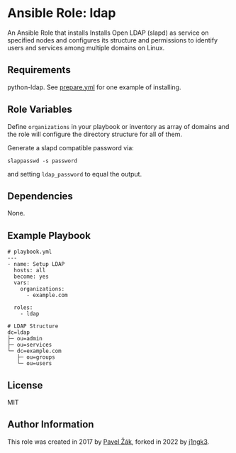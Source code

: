 # Ansible Role: ldap

An Ansible Role that installs Installs Open LDAP (slapd) as service on specified nodes and configures its structure and permissions to identify users and services among multiple domains on Linux.

## Requirements

python-ldap. See [prepare.yml](molecule/default/prepare.yml) for one example of installing.

## Role Variables

Define `organizations` in your playbook or inventory as array of domains and the role will configure the directory structure for all of them.

Generate a slapd compatible password via:
```
slappasswd -s password
```
and setting `ldap_password` to equal the output.

## Dependencies

None.

## Example Playbook

```
# playbook.yml
---
- name: Setup LDAP
  hosts: all
  become: yes
  vars:
    organizations:
      - example.com

  roles:
    - ldap

```

```
# LDAP Structure
dc=ldap
├─ ou=admin
├─ ou=services
└─ dc=example.com
   ├─ ou=groups
   └─ ou=users
```

## License

MIT

## Author Information

This role was created in 2017 by [Pavel Žák](https://github.com/just-paja), forked in 2022 by [j1ngk3](https://github.com/j1ngk3).